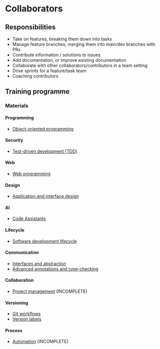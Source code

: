 # Collaborators

## Responsibilities

- Take on features, breaking them down into tasks
- Manage feature branches, merging them into main/dev branches with PRs
- Contribute information / solutions to issues
- Add documentation, or improve existing documentation
- Collaborate with other collaborators/contributors in a team setting
- Drive sprints for a feature/task team
- Coaching contributors

## Training programme

### Materials

#### Programming

- [Object-oriented programming](training/object-oriented-programming.md)

#### Security

- [Test-driven development (TDD)](training/test-driven-development.md)

#### Web

- [Web programming](training/web-programming.md)

#### Design

- [Application and interface design](training/application-and-interface-design.md)

#### AI

- [Code Assistants](training/code-assistants.md)

#### Lifecycle

- [Software development lifecycle](training/software-development-lifecycle.md)

#### Communication

- [Interfaces and abstraction](training/interfaces-and-abstraction.md)
- [Advanced annotations and type-checking](training/advanced-annotations-type-checking.md)

#### Collaboration

- [Project management](training/project-management.md) (INCOMPLETE)

#### Versioning 

- [Git workflows](training/git-workflows.md)
- [Version labels](training/version-labels.md)

#### Process

- [Automation](training/automation.md) (INCOMPLETE)
